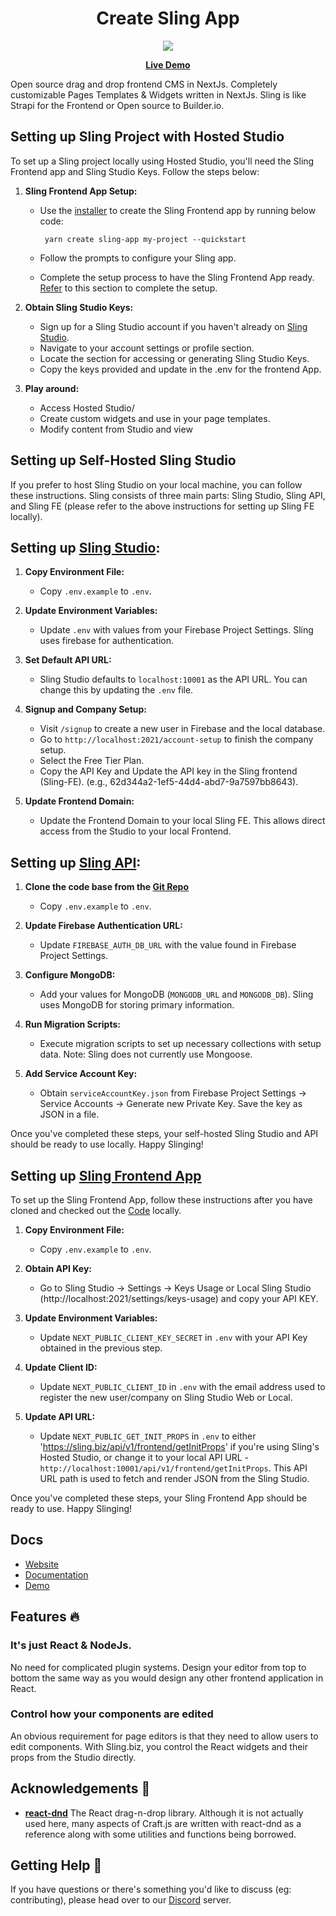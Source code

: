 <div align="center" style={{d}}>
<h1>Create Sling App</h1>
 
 
</div>

<div align="center" style={{d}}>
  <img src="https://media.licdn.com/dms/image/D4D33AQHjvgoJ_3M2qQ/productpage-image_1128_635/0/1708026592525/sling_biz_sling_image?e=1708632000&v=beta&t=Fu32kVnAezD1a7mR2oUGMZjDo-RvFbmf5gC-pleREQg"/>
</div>

<p align="center">
  <strong>
    <a href="https://studio.sling.biz">Live Demo</a>
  </strong>
</p>

 Open source drag and drop frontend CMS in NextJs. Completely customizable Pages Templates & Widgets written in NextJs. Sling is like Strapi for the Frontend or Open source to Builder.io.

## Setting up Sling Project with Hosted Studio
To set up a Sling project locally using Hosted Studio, you'll need the Sling Frontend app and Sling Studio Keys. Follow the steps below:

1. **Sling Frontend App Setup:**
   - Use the [installer](https://www.npmjs.com/package/create-sling-app) to create the Sling Frontend app by running below code:
     
      <code> yarn create sling-app my-project --quickstart </code>

   - Follow the prompts to configure your Sling app.
   - Complete the setup process to have the Sling Frontend App ready. [Refer](#setting-up-sling-frontend-app) to this section to complete the setup.

2. **Obtain Sling Studio Keys:**
   - Sign up for a Sling Studio account if you haven't already on [Sling Studio](https://studio.sling.biz/).
   - Navigate to your account settings or profile section. 
   - Locate the section for accessing or generating Sling Studio Keys.
   - Copy the keys provided and update in the .env for the frontend App.

3. **Play around:**
   - Access Hosted Studio/
   - Create custom widgets and use in your page templates.
   - Modify content from Studio and view 
 

## Setting up Self-Hosted Sling Studio

If you prefer to host Sling Studio on your local machine, you can follow these instructions. Sling consists of three main parts: Sling Studio, Sling API, and Sling FE (please refer to the above instructions for setting up Sling FE locally).

## Setting up [Sling Studio](https://github.com/slingbiz/sling-studio):
1. **Copy Environment File:**
   - Copy `.env.example` to `.env`.

2. **Update Environment Variables:**
   - Update `.env` with values from your Firebase Project Settings. Sling uses firebase for authentication.

3. **Set Default API URL:**
   - Sling Studio defaults to `localhost:10001` as the API URL. You can change this by updating the `.env` file.

4. **Signup and Company Setup:**
   - Visit `/signup` to create a new user in Firebase and the local database.
   - Go to `http://localhost:2021/account-setup` to finish the company setup.
   - Select the Free Tier Plan.
   - Copy the API Key and Update the API key in the Sling frontend (Sling-FE). (e.g., 62d344a2-1ef5-44d4-abd7-9a7597bb8643).

5. **Update Frontend Domain:**
   - Update the Frontend Domain to your local Sling FE. This allows direct access from the Studio to your local Frontend.

## Setting up [Sling API](https://github.com/slingbiz/sling-api):
1. **Clone the code base from the [Git Repo](https://github.com/slingbiz/sling-api)**
   - Copy `.env.example` to `.env`.

2. **Update Firebase Authentication URL:**
   - Update `FIREBASE_AUTH_DB_URL` with the value found in Firebase Project Settings.

3. **Configure MongoDB:**
   - Add your values for MongoDB (`MONGODB_URL` and `MONGODB_DB`). Sling uses MongoDB for storing primary information.

4. **Run Migration Scripts:**
   - Execute migration scripts to set up necessary collections with setup data. Note: Sling does not currently use Mongoose.

5. **Add Service Account Key:**
   - Obtain `serviceAccountKey.json` from Firebase Project Settings -> Service Accounts -> Generate new Private Key. Save the key as JSON in a file.

Once you've completed these steps, your self-hosted Sling Studio and API should be ready to use locally. Happy Slinging!

## Setting up [Sling Frontend App](https://github.com/slingbiz/sling-fe)

To set up the Sling Frontend App, follow these instructions after you have cloned and checked out the [Code](https://github.com/slingbiz/sling-fe) locally.

1. **Copy Environment File:**
   - Copy `.env.example` to `.env`.

2. **Obtain API Key:**
   - Go to Sling Studio -> Settings -> Keys Usage or Local Sling Studio (http://localhost:2021/settings/keys-usage) and copy your API KEY.

3. **Update Environment Variables:**
   - Update `NEXT_PUBLIC_CLIENT_KEY_SECRET` in `.env` with your API Key obtained in the previous step.

4. **Update Client ID:**
   - Update `NEXT_PUBLIC_CLIENT_ID` in `.env` with the email address used to register the new user/company on Sling Studio Web or Local.

5. **Update API URL:**
   - Update `NEXT_PUBLIC_GET_INIT_PROPS` in `.env` to either 'https://sling.biz/api/v1/frontend/getInitProps' if you're using Sling's Hosted Studio, or change it to your local API URL - `http://localhost:10001/api/v1/frontend/getInitProps`. This API URL path is used to fetch and render JSON from the Sling Studio.

Once you've completed these steps, your Sling Frontend App should be ready to use. Happy Slinging!

## Docs

- [Website](https://sling.biz)
- [Documentation](https://sling.biz/documentation/)
- [Demo](https://studio.sling.biz)


## Features :fire:

### It's just React & NodeJs.

No need for complicated plugin systems. Design your editor from top to bottom the same way as you would design any other frontend application in React.
 
### Control how your components are edited

An obvious requirement for page editors is that they need to allow users to edit components. With Sling.biz, you control the React widgets and their props from the Studio directly.
   
## Acknowledgements :raised_hands:

- **[react-dnd](https://github.com/react-dnd/react-dnd)** The React drag-n-drop library.
  Although it is not actually used here, many aspects of Craft.js are written with react-dnd as a reference along with some utilities and functions being borrowed.

## Getting Help :wave:

If you have questions or there's something you'd like to discuss (eg: contributing), please head over to our [Discord](https://discord.gg/to-be-updated) server.